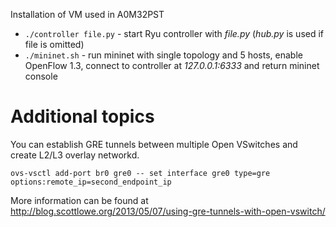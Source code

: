 Installation of VM used in A0M32PST

- `./controller file.py` - start Ryu controller with _file.py_ (_hub.py_ is used if file is omitted)
- `./mininet.sh` - run mininet with single topology and 5 hosts, enable OpenFlow 1.3, connect to controller at *127.0.0.1:6333* and return mininet console

# Additional topics

You can establish GRE tunnels between multiple Open VSwitches and create L2/L3 overlay networkd. 

```
ovs-vsctl add-port br0 gre0 -- set interface gre0 type=gre options:remote_ip=second_endpoint_ip
```

More information can be found at <http://blog.scottlowe.org/2013/05/07/using-gre-tunnels-with-open-vswitch/>
